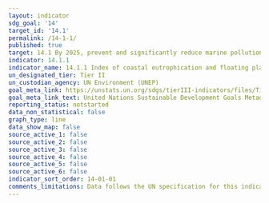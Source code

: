 ```yaml
---
layout: indicator
sdg_goal: '14'
target_id: '14.1'
permalink: /14-1-1/
published: true
target: 14.1 By 2025, prevent and significantly reduce marine pollution of all kinds, in particular from land-based activities, including marine debris and nutrient pollution
indicator: 14.1.1
indicator_name: 14.1.1 Index of coastal eutrophication and floating plastic debris density
un_designated_tier: Tier II
un_custodian_agency: UN Environment (UNEP)
goal_meta_link: https://unstats.un.org/sdgs/tierIII-indicators/files/Tier3-14-01-01.pdf
goal_meta_link_text: United Nations Sustainable Development Goals Metadata (PDF 4.0 MB)
reporting_status: notstarted
data_non_statistical: false
graph_type: line
data_show_map: false
source_active_1: false
source_active_2: false
source_active_3: false
source_active_4: false
source_active_5: false
source_active_6: false
indicator_sort_order: 14-01-01
comments_limitations: Data follows the UN specification for this indicator. This indicator has not been identified in collaboration with topic experts.
---
```

